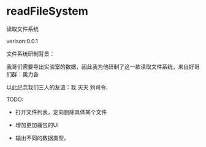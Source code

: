 # readFileSystem
读取文件系统

verison:0.0.1

文件系统研制背景：

我哥们需要导出实验室的数据，因此我为他研制了这一款读取文件系统，来自好哥们群：奥力各

以此纪念我们三人的友谊：我 天天 刘司令.

TODO:

- 打开文件列表，定向删除具体某个文件

- 增加更加骚包的UI

- 输出不同的数据类型。

